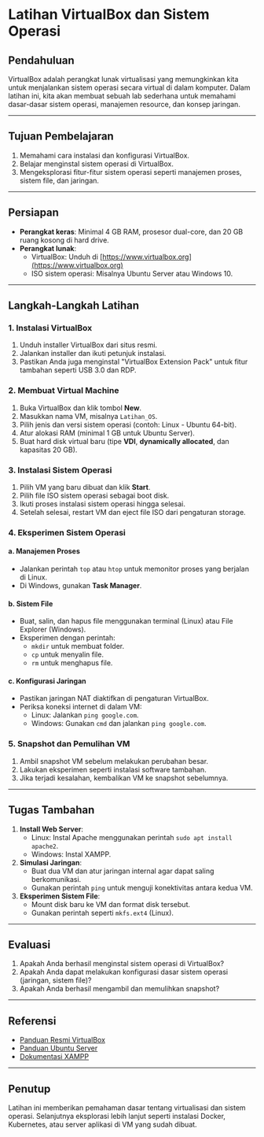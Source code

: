 # Latihan VirtualBox dan Sistem Operasi

## Pendahuluan
VirtualBox adalah perangkat lunak virtualisasi yang memungkinkan kita untuk menjalankan sistem operasi secara virtual di dalam komputer. Dalam latihan ini, kita akan membuat sebuah lab sederhana untuk memahami dasar-dasar sistem operasi, manajemen resource, dan konsep jaringan.

---

## Tujuan Pembelajaran
1. Memahami cara instalasi dan konfigurasi VirtualBox.
2. Belajar menginstal sistem operasi di VirtualBox.
3. Mengeksplorasi fitur-fitur sistem operasi seperti manajemen proses, sistem file, dan jaringan.

---

## Persiapan
- **Perangkat keras**: Minimal 4 GB RAM, prosesor dual-core, dan 20 GB ruang kosong di hard drive.
- **Perangkat lunak**:
  - VirtualBox: Unduh di [https://www.virtualbox.org](https://www.virtualbox.org)
  - ISO sistem operasi: Misalnya Ubuntu Server atau Windows 10.

---

## Langkah-Langkah Latihan

### 1. Instalasi VirtualBox
1. Unduh installer VirtualBox dari situs resmi.
2. Jalankan installer dan ikuti petunjuk instalasi.
3. Pastikan Anda juga menginstal "VirtualBox Extension Pack" untuk fitur tambahan seperti USB 3.0 dan RDP.

### 2. Membuat Virtual Machine
1. Buka VirtualBox dan klik tombol **New**.
2. Masukkan nama VM, misalnya `Latihan_OS`.
3. Pilih jenis dan versi sistem operasi (contoh: Linux - Ubuntu 64-bit).
4. Atur alokasi RAM (minimal 1 GB untuk Ubuntu Server).
5. Buat hard disk virtual baru (tipe **VDI**, **dynamically allocated**, dan kapasitas 20 GB).

### 3. Instalasi Sistem Operasi
1. Pilih VM yang baru dibuat dan klik **Start**.
2. Pilih file ISO sistem operasi sebagai boot disk.
3. Ikuti proses instalasi sistem operasi hingga selesai.
4. Setelah selesai, restart VM dan eject file ISO dari pengaturan storage.

### 4. Eksperimen Sistem Operasi
#### a. Manajemen Proses
- Jalankan perintah `top` atau `htop` untuk memonitor proses yang berjalan di Linux.
- Di Windows, gunakan **Task Manager**.

#### b. Sistem File
- Buat, salin, dan hapus file menggunakan terminal (Linux) atau File Explorer (Windows).
- Eksperimen dengan perintah:
  - `mkdir` untuk membuat folder.
  - `cp` untuk menyalin file.
  - `rm` untuk menghapus file.

#### c. Konfigurasi Jaringan
- Pastikan jaringan NAT diaktifkan di pengaturan VirtualBox.
- Periksa koneksi internet di dalam VM:
  - Linux: Jalankan `ping google.com`.
  - Windows: Gunakan `cmd` dan jalankan `ping google.com`.

### 5. Snapshot dan Pemulihan VM
1. Ambil snapshot VM sebelum melakukan perubahan besar.
2. Lakukan eksperimen seperti instalasi software tambahan.
3. Jika terjadi kesalahan, kembalikan VM ke snapshot sebelumnya.

---

## Tugas Tambahan
1. **Install Web Server**:
   - Linux: Instal Apache menggunakan perintah `sudo apt install apache2`.
   - Windows: Instal XAMPP.
2. **Simulasi Jaringan**:
   - Buat dua VM dan atur jaringan internal agar dapat saling berkomunikasi.
   - Gunakan perintah `ping` untuk menguji konektivitas antara kedua VM.
3. **Eksperimen Sistem File**:
   - Mount disk baru ke VM dan format disk tersebut.
   - Gunakan perintah seperti `mkfs.ext4` (Linux).

---

## Evaluasi
1. Apakah Anda berhasil menginstal sistem operasi di VirtualBox?
2. Apakah Anda dapat melakukan konfigurasi dasar sistem operasi (jaringan, sistem file)?
3. Apakah Anda berhasil mengambil dan memulihkan snapshot?

---

## Referensi
- [Panduan Resmi VirtualBox](https://www.virtualbox.org/manual/)
- [Panduan Ubuntu Server](https://ubuntu.com/download/server)
- [Dokumentasi XAMPP](https://www.apachefriends.org/index.html)

---

## Penutup
Latihan ini memberikan pemahaman dasar tentang virtualisasi dan sistem operasi. Selanjutnya eksplorasi lebih lanjut seperti instalasi Docker, Kubernetes, atau server aplikasi di VM yang sudah dibuat.
